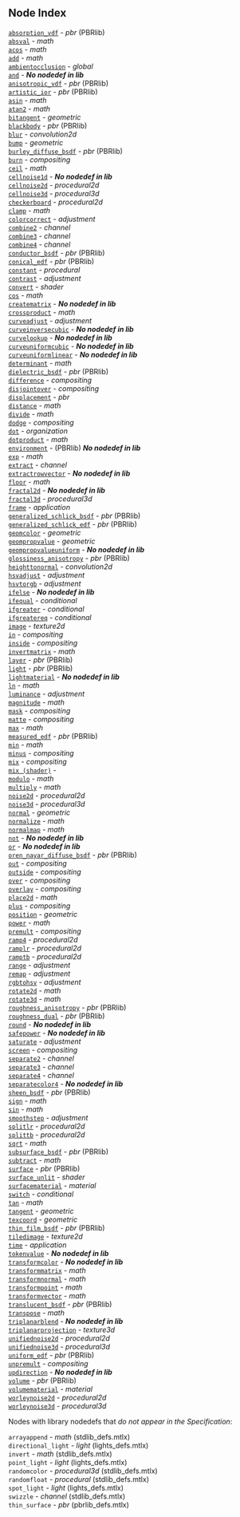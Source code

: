 ## Node Index

  [`absorption_vdf`](MaterialX.PBRSpec.md#node-absorption-vdf) -  *pbr* (PBRlib)  
  [`absval`](MaterialX.Specification.md#node-absval) -  *math*  
  [`acos`](MaterialX.Specification.md#node-acos) -  *math*  
  [`add`](MaterialX.Specification.md#node-add) -  *math*  
  [`ambientocclusion`](MaterialX.Specification.md#node-ambientocclusion) -  *global*  
  [`and`](MaterialX.Specification.md#node-and) -   ***No nodedef in lib***  
  [`anisotropic_vdf`](MaterialX.PBRSpec.md#node-anisotropic-vdf) -  *pbr* (PBRlib)  
  [`artistic_ior`](MaterialX.PBRSpec.md#node-artistic-ior) -  *pbr* (PBRlib)  
  [`asin`](MaterialX.Specification.md#node-asin) -  *math*  
  [`atan2`](MaterialX.Specification.md#node-atan2) -  *math*  
  [`bitangent`](MaterialX.Specification.md#node-bitangent) -  *geometric*  
  [`blackbody`](MaterialX.PBRSpec.md#node-blackbody) -  *pbr* (PBRlib)  
  [`blur`](MaterialX.Specification.md#node-blur) -  *convolution2d*  
  [`bump`](MaterialX.Specification.md#node-bump) -  *geometric*  
  [`burley_diffuse_bsdf`](MaterialX.PBRSpec.md#node-burley-diffuse-bsdf) -  *pbr* (PBRlib)  
  [`burn`](MaterialX.Specification.md#node-burn) -  *compositing*  
  [`ceil`](MaterialX.Specification.md#node-ceil) -  *math*  
  [`cellnoise1d`](MaterialX.Specification.md#node-cellnoise1d) -   ***No nodedef in lib***  
  [`cellnoise2d`](MaterialX.Specification.md#node-cellnoise2d) -  *procedural2d*  
  [`cellnoise3d`](MaterialX.Specification.md#node-cellnoise3d) -  *procedural3d*  
  [`checkerboard`](MaterialX.Specification.md#node-checkerboard) -  *procedural2d*  
  [`clamp`](MaterialX.Specification.md#node-clamp) -  *math*  
  [`colorcorrect`](MaterialX.Specification.md#node-colorcorrect) -  *adjustment*  
  [`combine2`](MaterialX.Specification.md#node-combine2) -  *channel*  
  [`combine3`](MaterialX.Specification.md#node-combine3) -  *channel*  
  [`combine4`](MaterialX.Specification.md#node-combine4) -  *channel*  
  [`conductor_bsdf`](MaterialX.PBRSpec.md#node-conductor-bsdf) -  *pbr* (PBRlib)  
  [`conical_edf`](MaterialX.PBRSpec.md#node-conical-edf) -  *pbr* (PBRlib)  
  [`constant`](MaterialX.Specification.md#node-constant) -  *procedural*  
  [`contrast`](MaterialX.Specification.md#node-contrast) -  *adjustment*  
  [`convert`](MaterialX.Specification.md#node-convert) -  *shader*  
  [`cos`](MaterialX.Specification.md#node-cos) -  *math*  
  [`creatematrix`](MaterialX.Specification.md#node-creatematrix) -   ***No nodedef in lib***  
  [`crossproduct`](MaterialX.Specification.md#node-crossproduct) -  *math*  
  [`curveadjust`](MaterialX.Specification.md#node-curveadjust) -  *adjustment*  
  [`curveinversecubic`](MaterialX.Specification.md#node-curveinversecubic) -   ***No nodedef in lib***  
  [`curvelookup`](MaterialX.Specification.md#node-curvelookup) -   ***No nodedef in lib***  
  [`curveuniformcubic`](MaterialX.Specification.md#node-curveuniformcubic) -   ***No nodedef in lib***  
  [`curveuniformlinear`](MaterialX.Specification.md#node-curveuniformlinear) -   ***No nodedef in lib***  
  [`determinant`](MaterialX.Specification.md#node-determinant) -  *math*  
  [`dielectric_bsdf`](MaterialX.PBRSpec.md#node-dielectric-bsdf) -  *pbr* (PBRlib)  
  [`difference`](MaterialX.Specification.md#node-difference) -  *compositing*  
  [`disjointover`](MaterialX.Specification.md#node-disjointover) -  *compositing*  
  [`displacement`](MaterialX.Specification.md#node-displacement) -  *pbr*  
  [`distance`](MaterialX.Specification.md#node-distance) -  *math*  
  [`divide`](MaterialX.Specification.md#node-divide) -  *math*  
  [`dodge`](MaterialX.Specification.md#node-dodge) -  *compositing*  
  [`dot`](MaterialX.Specification.md#node-dot) -  *organization*  
  [`dotproduct`](MaterialX.Specification.md#node-dotproduct) -  *math*  
  [`environment`](MaterialX.PBRSpec.md#node-environment) -  (PBRlib)  ***No nodedef in lib***  
  [`exp`](MaterialX.Specification.md#node-exp) -  *math*  
  [`extract`](MaterialX.Specification.md#node-extract) -  *channel*  
  [`extractrowvector`](MaterialX.Specification.md#node-extractrowvector) -   ***No nodedef in lib***  
  [`floor`](MaterialX.Specification.md#node-floor) -  *math*  
  [`fractal2d`](MaterialX.Specification.md#node-fractal2d) -   ***No nodedef in lib***  
  [`fractal3d`](MaterialX.Specification.md#node-fractal3d) -  *procedural3d*  
  [`frame`](MaterialX.Specification.md#node-frame) -  *application*  
  [`generalized_schlick_bsdf`](MaterialX.PBRSpec.md#node-generalized-schlick-bsdf) -  *pbr* (PBRlib)  
  [`generalized_schlick_edf`](MaterialX.PBRSpec.md#node-generalized-schlick-edf) -  *pbr* (PBRlib)  
  [`geomcolor`](MaterialX.Specification.md#node-geomcolor) -  *geometric*  
  [`geompropvalue`](MaterialX.Specification.md#node-geompropvalue) -  *geometric*  
  [`geompropvalueuniform`](MaterialX.Specification.md#node-geompropvalueuniform) -   ***No nodedef in lib***  
  [`glossiness_anisotropy`](MaterialX.PBRSpec.md#node-glossiness-anisotropy) -  *pbr* (PBRlib)  
  [`heighttonormal`](MaterialX.Specification.md#node-heighttonormal) -  *convolution2d*  
  [`hsvadjust`](MaterialX.Specification.md#node-hsvadjust) -  *adjustment*  
  [`hsvtorgb`](MaterialX.Specification.md#node-hsvtorgb) -  *adjustment*  
  [`ifelse`](MaterialX.Specification.md#node-ifelse) -   ***No nodedef in lib***  
  [`ifequal`](MaterialX.Specification.md#node-ifequal) -  *conditional*  
  [`ifgreater`](MaterialX.Specification.md#node-ifgreater) -  *conditional*  
  [`ifgreatereq`](MaterialX.Specification.md#node-ifgreatereq) -  *conditional*  
  [`image`](MaterialX.Specification.md#node-image) -  *texture2d*  
  [`in`](MaterialX.Specification.md#node-in) -  *compositing*  
  [`inside`](MaterialX.Specification.md#node-inside) -  *compositing*  
  [`invertmatrix`](MaterialX.Specification.md#node-invertmatrix) -  *math*  
  [`layer`](MaterialX.PBRSpec.md#node-layer) -  *pbr* (PBRlib)  
  [`light`](MaterialX.PBRSpec.md#node-light) -  *pbr* (PBRlib)  
  [`lightmaterial`](MaterialX.Specification.md#node-lightmaterial) -   ***No nodedef in lib***  
  [`ln`](MaterialX.Specification.md#node-ln) -  *math*  
  [`luminance`](MaterialX.Specification.md#node-luminance) -  *adjustment*  
  [`magnitude`](MaterialX.Specification.md#node-magnitude) -  *math*  
  [`mask`](MaterialX.Specification.md#node-mask) -  *compositing*  
  [`matte`](MaterialX.Specification.md#node-matte) -  *compositing*  
  [`max`](MaterialX.Specification.md#node-max) -  *math*  
  [`measured_edf`](MaterialX.PBRSpec.md#node-measured-edf) -  *pbr* (PBRlib)  
  [`min`](MaterialX.Specification.md#node-min) -  *math*  
  [`minus`](MaterialX.Specification.md#node-minus) -  *compositing*  
  [`mix`](MaterialX.Specification.md#node-mix) -  *compositing*  
  [`mix (shader)`](MaterialX.Specification.md#node-mix-shader) -   
  [`modulo`](MaterialX.Specification.md#node-modulo) -  *math*  
  [`multiply`](MaterialX.Specification.md#node-multiply) -  *math*  
  [`noise2d`](MaterialX.Specification.md#node-noise2d) -  *procedural2d*  
  [`noise3d`](MaterialX.Specification.md#node-noise3d) -  *procedural3d*  
  [`normal`](MaterialX.Specification.md#node-normal) -  *geometric*  
  [`normalize`](MaterialX.Specification.md#node-normalize) -  *math*  
  [`normalmap`](MaterialX.Specification.md#node-normalmap) -  *math*  
  [`not`](MaterialX.Specification.md#node-not) -   ***No nodedef in lib***  
  [`or`](MaterialX.Specification.md#node-or) -   ***No nodedef in lib***  
  [`oren_nayar_diffuse_bsdf`](MaterialX.PBRSpec.md#node-oren-nayar-diffuse-bsdf) -  *pbr* (PBRlib)  
  [`out`](MaterialX.Specification.md#node-out) -  *compositing*  
  [`outside`](MaterialX.Specification.md#node-outside) -  *compositing*  
  [`over`](MaterialX.Specification.md#node-over) -  *compositing*  
  [`overlay`](MaterialX.Specification.md#node-overlay) -  *compositing*  
  [`place2d`](MaterialX.Specification.md#node-place2d) -  *math*  
  [`plus`](MaterialX.Specification.md#node-plus) -  *compositing*  
  [`position`](MaterialX.Specification.md#node-position) -  *geometric*  
  [`power`](MaterialX.Specification.md#node-power) -  *math*  
  [`premult`](MaterialX.Specification.md#node-premult) -  *compositing*  
  [`ramp4`](MaterialX.Specification.md#node-ramp4) -  *procedural2d*  
  [`ramplr`](MaterialX.Specification.md#node-ramplr) -  *procedural2d*  
  [`ramptb`](MaterialX.Specification.md#node-ramptb) -  *procedural2d*  
  [`range`](MaterialX.Specification.md#node-range) -  *adjustment*  
  [`remap`](MaterialX.Specification.md#node-remap) -  *adjustment*  
  [`rgbtohsv`](MaterialX.Specification.md#node-rgbtohsv) -  *adjustment*  
  [`rotate2d`](MaterialX.Specification.md#node-rotate2d) -  *math*  
  [`rotate3d`](MaterialX.Specification.md#node-rotate3d) -  *math*  
  [`roughness_anisotropy`](MaterialX.PBRSpec.md#node-roughness-anisotropy) -  *pbr* (PBRlib)  
  [`roughness_dual`](MaterialX.PBRSpec.md#node-roughness-dual) -  *pbr* (PBRlib)  
  [`round`](MaterialX.Specification.md#node-round) -   ***No nodedef in lib***  
  [`safepower`](MaterialX.Specification.md#node-safepower) -   ***No nodedef in lib***  
  [`saturate`](MaterialX.Specification.md#node-saturate) -  *adjustment*  
  [`screen`](MaterialX.Specification.md#node-screen) -  *compositing*  
  [`separate2`](MaterialX.Specification.md#node-separate2) -  *channel*  
  [`separate3`](MaterialX.Specification.md#node-separate3) -  *channel*  
  [`separate4`](MaterialX.Specification.md#node-separate4) -  *channel*  
  [`separatecolor4`](MaterialX.Specification.md#node-separatecolor4) -   ***No nodedef in lib***  
  [`sheen_bsdf`](MaterialX.PBRSpec.md#node-sheen-bsdf) -  *pbr* (PBRlib)  
  [`sign`](MaterialX.Specification.md#node-sign) -  *math*  
  [`sin`](MaterialX.Specification.md#node-sin) -  *math*  
  [`smoothstep`](MaterialX.Specification.md#node-smoothstep) -  *adjustment*  
  [`splitlr`](MaterialX.Specification.md#node-splitlr) -  *procedural2d*  
  [`splittb`](MaterialX.Specification.md#node-splittb) -  *procedural2d*  
  [`sqrt`](MaterialX.Specification.md#node-sqrt) -  *math*  
  [`subsurface_bsdf`](MaterialX.PBRSpec.md#node-subsurface-bsdf) -  *pbr* (PBRlib)  
  [`subtract`](MaterialX.Specification.md#node-subtract) -  *math*  
  [`surface`](MaterialX.PBRSpec.md#node-surface) -  *pbr* (PBRlib)  
  [`surface_unlit`](MaterialX.Specification.md#node-surface-unlit) -  *shader*  
  [`surfacematerial`](MaterialX.Specification.md#node-surfacematerial) -  *material*  
  [`switch`](MaterialX.Specification.md#node-switch) -  *conditional*  
  [`tan`](MaterialX.Specification.md#node-tan) -  *math*  
  [`tangent`](MaterialX.Specification.md#node-tangent) -  *geometric*  
  [`texcoord`](MaterialX.Specification.md#node-texcoord) -  *geometric*  
  [`thin_film_bsdf`](MaterialX.PBRSpec.md#node-thin-film-bsdf) -  *pbr* (PBRlib)  
  [`tiledimage`](MaterialX.Specification.md#node-tiledimage) -  *texture2d*  
  [`time`](MaterialX.Specification.md#node-time) -  *application*  
  [`tokenvalue`](MaterialX.Specification.md#node-tokenvalue) -   ***No nodedef in lib***  
  [`transformcolor`](MaterialX.Specification.md#node-transformcolor) -   ***No nodedef in lib***  
  [`transformmatrix`](MaterialX.Specification.md#node-transformmatrix) -  *math*  
  [`transformnormal`](MaterialX.Specification.md#node-transformnormal) -  *math*  
  [`transformpoint`](MaterialX.Specification.md#node-transformpoint) -  *math*  
  [`transformvector`](MaterialX.Specification.md#node-transformvector) -  *math*  
  [`translucent_bsdf`](MaterialX.PBRSpec.md#node-translucent-bsdf) -  *pbr* (PBRlib)  
  [`transpose`](MaterialX.Specification.md#node-transpose) -  *math*  
  [`triplanarblend`](MaterialX.Specification.md#node-triplanarblend) -   ***No nodedef in lib***  
  [`triplanarprojection`](MaterialX.Specification.md#node-triplanarprojection) -  *texture3d*  
  [`unifiednoise2d`](MaterialX.Specification.md#node-unifiednoise2d) -  *procedural2d*  
  [`unifiednoise3d`](MaterialX.Specification.md#node-unifiednoise3d) -  *procedural3d*  
  [`uniform_edf`](MaterialX.PBRSpec.md#node-uniform-edf) -  *pbr* (PBRlib)  
  [`unpremult`](MaterialX.Specification.md#node-unpremult) -  *compositing*  
  [`updirection`](MaterialX.Specification.md#node-updirection) -   ***No nodedef in lib***  
  [`volume`](MaterialX.PBRSpec.md#node-volume) -  *pbr* (PBRlib)  
  [`volumematerial`](MaterialX.Specification.md#node-volumematerial) -  *material*  
  [`worleynoise2d`](MaterialX.Specification.md#node-worleynoise2d) -  *procedural2d*  
  [`worleynoise3d`](MaterialX.Specification.md#node-worleynoise3d) -  *procedural3d*  

Nodes with library nodedefs that *do not appear in the Specification*:

  `arrayappend` - *math* (stdlib_defs.mtlx)  
  `directional_light` - *light* (lights_defs.mtlx)  
  `invert` - *math* (stdlib_defs.mtlx)  
  `point_light` - *light* (lights_defs.mtlx)  
  `randomcolor` - *procedural3d* (stdlib_defs.mtlx)  
  `randomfloat` - *procedural* (stdlib_defs.mtlx)  
  `spot_light` - *light* (lights_defs.mtlx)  
  `swizzle` - *channel* (stdlib_defs.mtlx)  
  `thin_surface` - *pbr* (pbrlib_defs.mtlx)  
